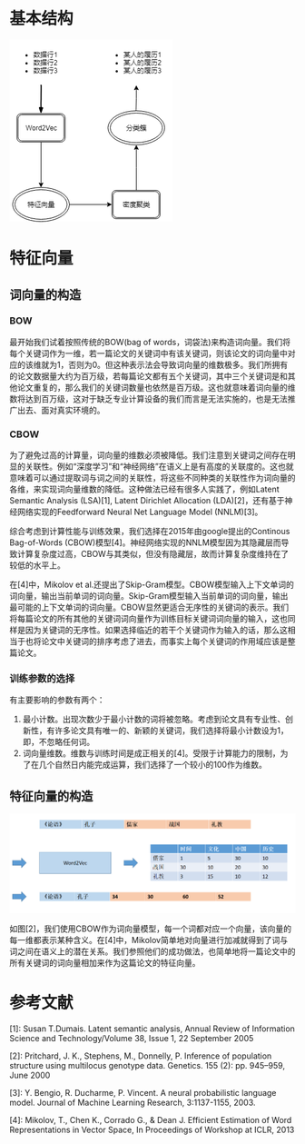 # 基本结构
![1](architecture.png)

# 特征向量

## 词向量的构造
### BOW
最开始我们试着按照传统的BOW(bag of words，词袋法)来构造词向量。我们将每个关键词作为一维，若一篇论文的关键词中有该关键词，则该论文的词向量中对应的该维就为1，否则为0。但这种表示法会导致词向量的维数极多。我们所拥有的论文数据量大约为百万级，若每篇论文都有五个关键词，其中三个关键词是和其他论文重复的，那么我们的关键词数量也依然是百万级。这也就意味着词向量的维数将达到百万级，这对于缺乏专业计算设备的我们而言是无法实施的，也是无法推广出去、面对真实环境的。

### CBOW
为了避免过高的计算量，词向量的维数必须被降低。我们注意到关键词之间存在明显的关联性。例如“深度学习”和“神经网络”在语义上是有高度的关联度的。这也就意味着可以通过提取词与词之间的关联性，将这些不同种类的关联性作为词向量的各维，来实现词向量维数的降低。这种做法已经有很多人实践了，例如Latent Semantic Analysis (LSA)[1], Latent Dirichlet Allocation (LDA)[2]，还有基于神经网络实现的Feedforward Neural Net Language Model (NNLM)[3]。

综合考虑到计算性能与训练效果，我们选择在2015年由google提出的Continous Bag-of-Words (CBOW)模型[4]。神经网络实现的NNLM模型因为其隐藏层而导致计算复杂度过高，CBOW与其类似，但没有隐藏层，故而计算复杂度维持在了较低的水平上。

在[4]中，Mikolov et al.还提出了Skip-Gram模型。CBOW模型输入上下文单词的词向量，输出当前单词的词向量。Skip-Gram模型输入当前单词的词向量，输出最可能的上下文单词的词向量。CBOW显然更适合无序性的关键词的表示。我们将每篇论文的所有其他的关键词词向量作为训练目标关键词词向量的输入，这也同样是因为关键词的无序性。如果选择临近的若干个关键词作为输入的话，那么这相当于也将论文中关键词的排序考虑了进去，而事实上每个关键词的作用域应该是整篇论文。

### 训练参数的选择
有主要影响的参数有两个：
1. 最小计数。出现次数少于最小计数的词将被忽略。考虑到论文具有专业性、创新性，有许多论文具有唯一的、新颖的关键词，我们选择将最小计数设为1，即，不忽略任何词。
2. 词向量维数。维数与训练时间是成正相关的[4]。受限于计算能力的限制，为了在几个自然日内能完成运算，我们选择了一个较小的100作为维数。

## 特征向量的构造
![2](feature_construct.png)

如图[2]，我们使用CBOW作为词向量模型，每一个词都对应一个向量，该向量的每一维都表示某种含义。在[4]中，Mikolov简单地对向量进行加减就得到了词与词之间在语义上的潜在关系。我们参照他们的成功做法，也简单地将一篇论文中的所有关键词的词向量相加来作为这篇论文的特征向量。




# 参考文献
[1]: Susan T.Dumais. Latent semantic analysis, Annual Review of Information Science and Technology/Volume 38, Issue 1, 22 September 2005

[2]: Pritchard, J. K., Stephens, M., Donnelly, P. Inference of population structure using multilocus genotype data. Genetics. 155 (2): pp. 945–959, June 2000

[3]: Y. Bengio, R. Ducharme, P. Vincent. A neural probabilistic language model. Journal of Machine Learning Research, 3:1137-1155, 2003.

[4]: Mikolov, T., Chen K., Corrado G., & Dean J. Efficient Estimation of Word Representations in Vector Space, In Proceedings of Workshop at ICLR, 2013